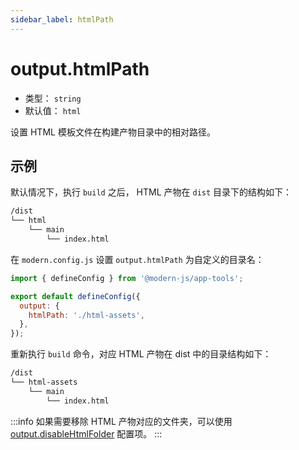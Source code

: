 ```yaml
---
sidebar_label: htmlPath
---
```


# output.htmlPath



- 类型： `string`
- 默认值： `html`

设置 HTML 模板文件在构建产物目录中的相对路径。

## 示例

默认情况下，执行 `build` 之后， HTML 产物在 `dist` 目录下的结构如下：

```bash
/dist
└── html
    └── main
        └── index.html
```

在 `modern.config.js` 设置 `output.htmlPath` 为自定义的目录名：

```js title="modern.config.js"
import { defineConfig } from '@modern-js/app-tools';

export default defineConfig({
  output: {
    htmlPath: './html-assets',
  },
});
```

重新执行 `build` 命令，对应 HTML 产物在 dist 中的目录结构如下：

```bash
/dist
└── html-assets
    └── main
        └── index.html
```

:::info
如果需要移除 HTML 产物对应的文件夹，可以使用 [output.disableHtmlFolder](/docs/apis/config/output/disable-html-folder) 配置项。
:::
